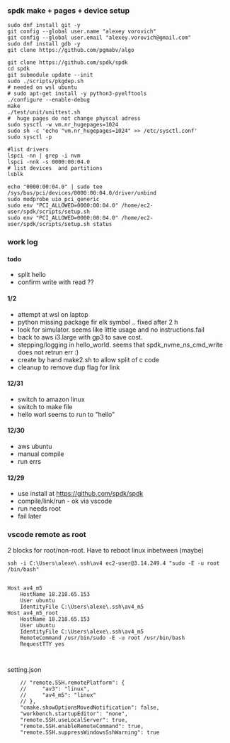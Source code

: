 
### spdk make + pages + device setup
```
sudo dnf install git -y
git config --global user.name "alexey vorovich"
git config --global user.email "alexey.vorovich@gmail.com"
sudo dnf install gdb -y
git clone https://github.com/pgmabv/algo

git clone https://github.com/spdk/spdk
cd spdk
git submodule update --init
sudo ./scripts/pkgdep.sh
# needed on wsl ubuntu
# sudo apt-get install -y python3-pyelftools 
./configure --enable-debug
make
./test/unit/unittest.sh
#  huge pages do not change physcal adress
sudo sysctl -w vm.nr_hugepages=1024
sudo sh -c 'echo "vm.nr_hugepages=1024" >> /etc/sysctl.conf'
sudo sysctl -p

#list drivers
lspci -nn | grep -i nvm
lspci -nnk -s 0000:00:04.0
# list devices  and partitions
lsblk

echo "0000:00:04.0" | sudo tee /sys/bus/pci/devices/0000:00:04.0/driver/unbind
sudo modprobe uio_pci_generic
sudo env "PCI_ALLOWED=0000:00:04.0" /home/ec2-user/spdk/scripts/setup.sh 
sudo env "PCI_ALLOWED=0000:00:04.0" /home/ec2-user/spdk/scripts/setup.sh status

```



### work log
#### todo
 - split hello
 - confirm write with read ??

#### 1/2
- attempt at wsl on laptop
- python missing package fir elk symbol .. fixed after 2 h
- look for simulator. seems like little usage and no instructions.fail
- back to aws i3.large with gp3 to save cost.
- stepping/logging  in hello_world.  seems that spdk_nvme_ns_cmd_write does not retrun err :)
- create by hand make2.sh to allow split of c code 
- cleanup to remove dup flag for link

#### 12/31
- switch to amazon linux
- switch to make file 
- hello worl seems to run to "hello"
#### 12/30
- aws ubuntu
- manual compile
- run errs
#### 12/29 
- use install at https://github.com/spdk/spdk
- compile/link/run - ok via vscode 
- run needs root
- fail later


### vscode remote as root


2 blocks for root/non-root. Have to reboot linux inbetween (maybe)

```
ssh -i C:\Users\alexe\.ssh\av4 ec2-user@3.14.249.4 "sudo -E -u root /bin/bash"


Host av4_m5
    HostName 18.218.65.153
    User ubuntu
    IdentityFile C:\Users\alexe\.ssh\av4_m5
Host av4_m5_root
    HostName 18.218.65.153
    User ubuntu
    IdentityFile C:\Users\alexe\.ssh\av4_m5
    RemoteCommand /usr/bin/sudo -E -u root /usr/bin/bash
    RequestTTY yes



```

setting.json
```
    // "remote.SSH.remotePlatform": {
    //     "av3": "linux",
    //     "av4_m5": "linux"
    // },
    "cmake.showOptionsMovedNotification": false,
    "workbench.startupEditor": "none",
    "remote.SSH.useLocalServer": true,
    "remote.SSH.enableRemoteCommand": true,
    "remote.SSH.suppressWindowsSshWarning": true
```

